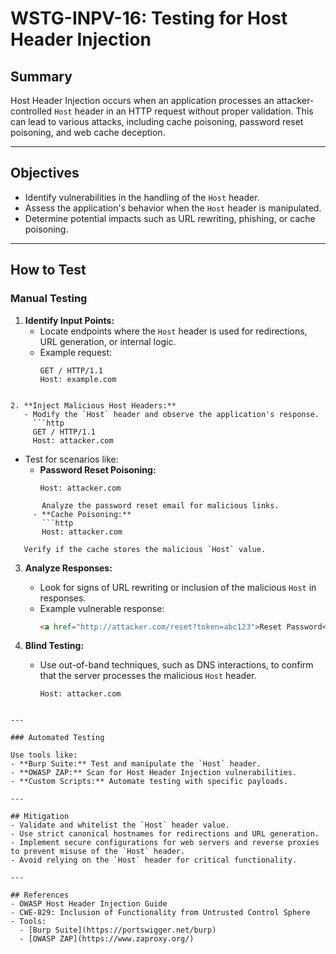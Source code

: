 # WSTG-INPV-16: Testing for Host Header Injection

## Summary
Host Header Injection occurs when an application processes an attacker-controlled `Host` header in an HTTP request without proper validation. This can lead to various attacks, including cache poisoning, password reset poisoning, and web cache deception.

---

## Objectives
- Identify vulnerabilities in the handling of the `Host` header.
- Assess the application's behavior when the `Host` header is manipulated.
- Determine potential impacts such as URL rewriting, phishing, or cache poisoning.

---

## How to Test

### Manual Testing

1. **Identify Input Points:**
   - Locate endpoints where the `Host` header is used for redirections, URL generation, or internal logic.
   - Example request:
     ```http
     GET / HTTP/1.1
     Host: example.com
```     

2. **Inject Malicious Host Headers:**
   - Modify the `Host` header and observe the application's response.
     ```http
     GET / HTTP/1.1
     Host: attacker.com
```     
   - Test for scenarios like:
     - **Password Reset Poisoning:**
       ```http
       Host: attacker.com
```       
       Analyze the password reset email for malicious links.
     - **Cache Poisoning:**
       ```http
       Host: attacker.com
```       
       Verify if the cache stores the malicious `Host` value.

3. **Analyze Responses:**
   - Look for signs of URL rewriting or inclusion of the malicious `Host` in responses.
   - Example vulnerable response:
     ```html
     <a href="http://attacker.com/reset?token=abc123">Reset Password</a>
     ```

4. **Blind Testing:**
   - Use out-of-band techniques, such as DNS interactions, to confirm that the server processes the malicious `Host` header.
     ```http
     Host: attacker.com
```     

---

### Automated Testing

Use tools like:
- **Burp Suite:** Test and manipulate the `Host` header.
- **OWASP ZAP:** Scan for Host Header Injection vulnerabilities.
- **Custom Scripts:** Automate testing with specific payloads.

---

## Mitigation
- Validate and whitelist the `Host` header value.
- Use strict canonical hostnames for redirections and URL generation.
- Implement secure configurations for web servers and reverse proxies to prevent misuse of the `Host` header.
- Avoid relying on the `Host` header for critical functionality.

---

## References
- OWASP Host Header Injection Guide
- CWE-829: Inclusion of Functionality from Untrusted Control Sphere
- Tools:
  - [Burp Suite](https://portswigger.net/burp)
  - [OWASP ZAP](https://www.zaproxy.org/)